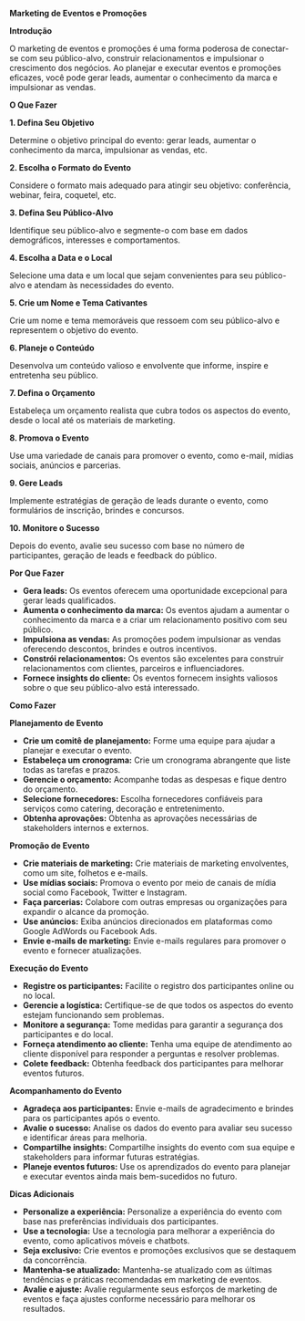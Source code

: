**Marketing de Eventos e Promoções**

**Introdução**

O marketing de eventos e promoções é uma forma poderosa de conectar-se com seu público-alvo, construir relacionamentos e impulsionar o crescimento dos negócios. Ao planejar e executar eventos e promoções eficazes, você pode gerar leads, aumentar o conhecimento da marca e impulsionar as vendas.

**O Que Fazer**

**1. Defina Seu Objetivo**

Determine o objetivo principal do evento: gerar leads, aumentar o conhecimento da marca, impulsionar as vendas, etc.

**2. Escolha o Formato do Evento**

Considere o formato mais adequado para atingir seu objetivo: conferência, webinar, feira, coquetel, etc.

**3. Defina Seu Público-Alvo**

Identifique seu público-alvo e segmente-o com base em dados demográficos, interesses e comportamentos.

**4. Escolha a Data e o Local**

Selecione uma data e um local que sejam convenientes para seu público-alvo e atendam às necessidades do evento.

**5. Crie um Nome e Tema Cativantes**

Crie um nome e tema memoráveis que ressoem com seu público-alvo e representem o objetivo do evento.

**6. Planeje o Conteúdo**

Desenvolva um conteúdo valioso e envolvente que informe, inspire e entretenha seu público.

**7. Defina o Orçamento**

Estabeleça um orçamento realista que cubra todos os aspectos do evento, desde o local até os materiais de marketing.

**8. Promova o Evento**

Use uma variedade de canais para promover o evento, como e-mail, mídias sociais, anúncios e parcerias.

**9. Gere Leads**

Implemente estratégias de geração de leads durante o evento, como formulários de inscrição, brindes e concursos.

**10. Monitore o Sucesso**

Depois do evento, avalie seu sucesso com base no número de participantes, geração de leads e feedback do público.

**Por Que Fazer**

* **Gera leads:** Os eventos oferecem uma oportunidade excepcional para gerar leads qualificados.
* **Aumenta o conhecimento da marca:** Os eventos ajudam a aumentar o conhecimento da marca e a criar um relacionamento positivo com seu público.
* **Impulsiona as vendas:** As promoções podem impulsionar as vendas oferecendo descontos, brindes e outros incentivos.
* **Constrói relacionamentos:** Os eventos são excelentes para construir relacionamentos com clientes, parceiros e influenciadores.
* **Fornece insights do cliente:** Os eventos fornecem insights valiosos sobre o que seu público-alvo está interessado.

**Como Fazer**

**Planejamento de Evento**

* **Crie um comitê de planejamento:** Forme uma equipe para ajudar a planejar e executar o evento.
* **Estabeleça um cronograma:** Crie um cronograma abrangente que liste todas as tarefas e prazos.
* **Gerencie o orçamento:** Acompanhe todas as despesas e fique dentro do orçamento.
* **Selecione fornecedores:** Escolha fornecedores confiáveis para serviços como catering, decoração e entretenimento.
* **Obtenha aprovações:** Obtenha as aprovações necessárias de stakeholders internos e externos.

**Promoção de Evento**

* **Crie materiais de marketing:** Crie materiais de marketing envolventes, como um site, folhetos e e-mails.
* **Use mídias sociais:** Promova o evento por meio de canais de mídia social como Facebook, Twitter e Instagram.
* **Faça parcerias:** Colabore com outras empresas ou organizações para expandir o alcance da promoção.
* **Use anúncios:** Exiba anúncios direcionados em plataformas como Google AdWords ou Facebook Ads.
* **Envie e-mails de marketing:** Envie e-mails regulares para promover o evento e fornecer atualizações.

**Execução do Evento**

* **Registre os participantes:** Facilite o registro dos participantes online ou no local.
* **Gerencie a logística:** Certifique-se de que todos os aspectos do evento estejam funcionando sem problemas.
* **Monitore a segurança:** Tome medidas para garantir a segurança dos participantes e do local.
* **Forneça atendimento ao cliente:** Tenha uma equipe de atendimento ao cliente disponível para responder a perguntas e resolver problemas.
* **Colete feedback:** Obtenha feedback dos participantes para melhorar eventos futuros.

**Acompanhamento do Evento**

* **Agradeça aos participantes:** Envie e-mails de agradecimento e brindes para os participantes após o evento.
* **Avalie o sucesso:** Analise os dados do evento para avaliar seu sucesso e identificar áreas para melhoria.
* **Compartilhe insights:** Compartilhe insights do evento com sua equipe e stakeholders para informar futuras estratégias.
* **Planeje eventos futuros:** Use os aprendizados do evento para planejar e executar eventos ainda mais bem-sucedidos no futuro.

**Dicas Adicionais**

* **Personalize a experiência:** Personalize a experiência do evento com base nas preferências individuais dos participantes.
* **Use a tecnologia:** Use a tecnologia para melhorar a experiência do evento, como aplicativos móveis e chatbots.
* **Seja exclusivo:** Crie eventos e promoções exclusivos que se destaquem da concorrência.
* **Mantenha-se atualizado:** Mantenha-se atualizado com as últimas tendências e práticas recomendadas em marketing de eventos.
* **Avalie e ajuste:** Avalie regularmente seus esforços de marketing de eventos e faça ajustes conforme necessário para melhorar os resultados.
